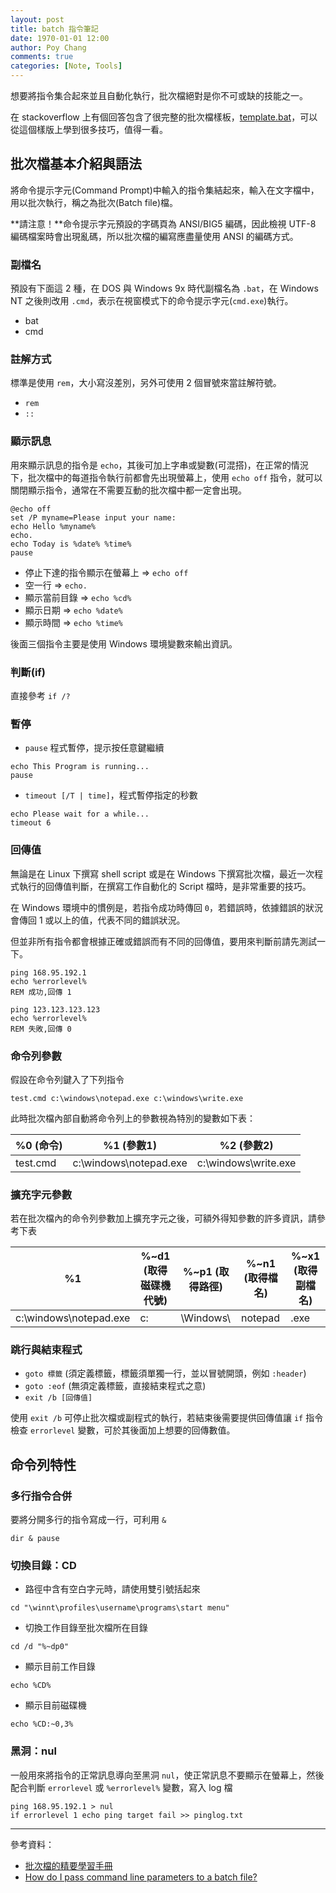 ```yaml
---
layout: post
title: batch 指令筆記
date: 1970-01-01 12:00
author: Poy Chang
comments: true
categories: [Note, Tools]
---
```


想要將指令集合起來並且自動化執行，批次檔絕對是你不可或缺的技能之一。

在 stackoverflow 上有個回答包含了很完整的批次檔樣板，[template.bat](https://stackoverflow.com/a/45070967/3803939)，可以從這個樣版上學到很多技巧，值得一看。

## 批次檔基本介紹與語法

將命令提示字元(Command Prompt)中輸入的指令集結起來，輸入在文字檔中，用以批次執行，稱之為批次(Batch file)檔。

**請注意！**命令提示字元預設的字碼頁為 ANSI/BIG5 編碼，因此檢視 UTF-8 編碼檔案時會出現亂碼，所以批次檔的編寫應盡量使用 ANSI 的編碼方式。

### 副檔名

預設有下面這 2 種，在 DOS 與 Windows 9x 時代副檔名為 `.bat`，在 Windows NT 之後則改用 `.cmd`，表示在視窗模式下的命令提示字元(`cmd.exe`)執行。

- bat
- cmd

### 註解方式

標準是使用 `rem`，大小寫沒差別，另外可使用 2 個冒號來當註解符號。

- `rem`
- `::`

### 顯示訊息

用來顯示訊息的指令是 `echo`，其後可加上字串或變數(可混搭)，在正常的情況下，批次檔中的每道指令執行前都會先出現螢幕上，使用 `echo off` 指令，就可以關閉顯示指令，通常在不需要互動的批次檔中都一定會出現。

```
@echo off
set /P myname=Please input your name:
echo Hello %myname%
echo.
echo Today is %date% %time%
pause
```

- 停止下達的指令顯示在螢幕上 => `echo off`
- 空一行 => `echo.`
- 顯示當前目錄 => `echo %cd%`
- 顯示日期 => `echo %date%`
- 顯示時間 => `echo %time%`

後面三個指令主要是使用 Windows 環境變數來輸出資訊。

### 判斷(if)

直接參考 `if /?`

### 暫停

- `pause` 程式暫停，提示按任意鍵繼續

```
echo This Program is running...
pause
```

- `timeout [/T | time]`，程式暫停指定的秒數

```
echo Please wait for a while...
timeout 6
```

### 回傳值

無論是在 Linux 下撰寫 shell script 或是在 Windows 下撰寫批次檔，最近一次程式執行的回傳值判斷，在撰寫工作自動化的 Script 檔時，是非常重要的技巧。

在 Windows 環境中的慣例是，若指令成功時傳回 `0`，若錯誤時，依據錯誤的狀況會傳回 1 或以上的值，代表不同的錯誤狀況。

但並非所有指令都會根據正確或錯誤而有不同的回傳值，要用來判斷前請先測試一下。

```
ping 168.95.192.1
echo %errorlevel%
REM 成功,回傳 1

ping 123.123.123.123
echo %errorlevel%
REM 失敗,回傳 0
```

### 命令列參數

假設在命令列鍵入了下列指令

```
test.cmd c:\windows\notepad.exe c:\windows\write.exe
```

此時批次檔內部自動將命令列上的參數視為特別的變數如下表：

<table class="table table-striped">
<thead>
  <tr>
    <th>%0 (命令)</th>
	<th>%1 (參數1)</th>
	<th>%2 (參數2)</th>
  </tr>
</thead>
<tbody>
  <tr>
    <td>test.cmd</td>
	<td>c:\windows\notepad.exe</td>
	<td>c:\windows\write.exe</td>
  </tr>
</tbody>
</table>

### 擴充字元參數

若在批次檔內的命令列參數加上擴充字元之後，可額外得知參數的許多資訊，請參考下表

<table class="table table-striped">
<thead>
  <tr>
    <th>%1</th>
	<th>%~d1 (取得磁碟機代號)</th>
	<th>%~p1 (取得路徑)</th>
	<th>%~n1 (取得檔名)</th>
	<th>%~x1 (取得副檔名)</th>
  </tr>
</thead>
<tbody>
  <tr>
    <td>c:\windows\notepad.exe</td>
	<td>c:</td>
	<td>\Windows\</td>
	<td>notepad	</td>
	<td>.exe</td>
  </tr>
</tbody>
</table>

### 跳行與結束程式

- `goto 標籤` (須定義標籤，標籤須單獨一行，並以冒號開頭，例如 `:header`)
- `goto :eof` (無須定義標籤，直接結束程式之意)
- `exit /b [回傳值]`

使用 `exit /b` 可停止批次檔或副程式的執行，若結束後需要提供回傳值讓 `if` 指令檢查 `errorlevel` 變數，可於其後面加上想要的回傳數值。

## 命令列特性

### 多行指令合併

要將分開多行的指令寫成一行，可利用 `&`

```
dir & pause
```

### 切換目錄：CD

- 路徑中含有空白字元時，請使用雙引號括起來

```
cd "\winnt\profiles\username\programs\start menu"
```

- 切換工作目錄至批次檔所在目錄

```
cd /d "%~dp0"
```

- 顯示目前工作目錄

```
echo %CD%
```

- 顯示目前磁碟機

```
echo %CD:~0,3%
```

### 黑洞：nul

一般用來將指令的正常訊息導向至黑洞 `nul`，使正常訊息不要顯示在螢幕上，然後配合判斷 `errorlevel` 或 `%errorlevel%` 變數，寫入 log 檔

```
ping 168.95.192.1 > nul
if errorlevel 1 echo ping target fail >> pinglog.txt
```

---

參考資料：

- [批次檔的精要學習手冊](https://www.gitbook.com/book/peterju/cmddoc)
- [How do I pass command line parameters to a batch file?](https://stackoverflow.com/questions/26551/how-do-i-pass-command-line-parameters-to-a-batch-file)
